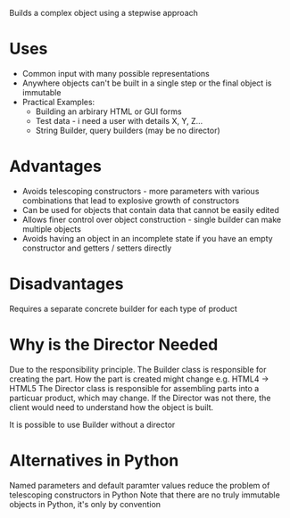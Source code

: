 Builds a complex object using a stepwise approach

# Uses

* Common input with many possible representations
* Anywhere objects can't be built in a single step or the final object is immutable
* Practical Examples:
  - Building an arbirary HTML or GUI forms
  - Test data - i need a user with details X, Y, Z...
  - String Builder, query builders (may be no director)

# Advantages

* Avoids telescoping constructors - more parameters with various combinations that lead to explosive growth of constructors
* Can be used for objects that contain data that cannot be easily edited
* Allows finer control over object construction - single builder can make multiple objects
* Avoids having an object in an incomplete state if you have an empty constructor and getters / setters directly

# Disadvantages

Requires a separate concrete builder for each type of product

# Why is the Director Needed

Due to the responsibility principle.
The Builder class is responsible for creating the part. How the part is created might change e.g. HTML4 -> HTML5
The Director class is responsible for assembling parts into a particuar product, which may change.
If the Director was not there, the client would need to understand how the object is built.

It is possible to use Builder without a director

# Alternatives in Python

Named parameters and default paramter values reduce the problem of telescoping constructors in Python
Note that there are no truly immutable objects in Python, it's only by convention
